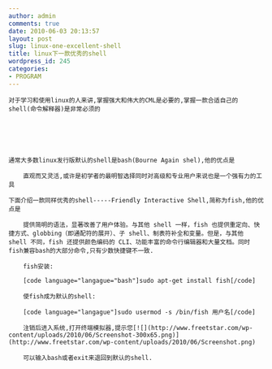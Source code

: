 ```yaml
---
author: admin
comments: true
date: 2010-06-03 20:13:57
layout: post
slug: linux-one-excellent-shell
title: linux下一款优秀的shell
wordpress_id: 245
categories:
- PROGRAM
---
```



	对于学习和使用linux的人来讲,掌握强大和伟大的CML是必要的,掌握一款合适自己的shell(命令解释器)是非常必须的






	通常大多数linux发行版默认的shell是bash(Bourne Again shel),他的优点是





> 
	
> 
> 
		直观而又灵活,或许是初学者的最明智选择同时对高级和专业用户来说也是一个强有力的工具
	
> 
> 






	下面介绍一款同样优秀的shell-----Friendly Interactive Shell,简称为fish,他的优点是





> 
	
> 
> 
		提供简明的语法，显著改善了用户体验。与其他 shell 一样，fish 也提供重定向、快捷方式、globbing（即通配符的展开）、子 shell、制表符补全和变量。但是，与其他 shell 不同，fish 还提供颜色编码的 CLI、功能丰富的命令行编辑器和大量文档。同时fish兼容bash的大部分命令,只有少数快捷键不一致.
	
> 
> 





> 
	
> 
> 
		fish安装:
	
> 
> 
	
> 
> 
		[code language="langague="bash"]sudo apt-get install fish[/code]
	
> 
> 
	
> 
> 
		使fish成为默认的shell:
	
> 
> 
	
> 
> 
		[code language="langague"]sudo usermod -s /bin/fish 用户名[/code]
	
> 
> 
	
> 
> 
		注销后进入系统,打开终端模拟器,提示您[![](http://www.freetstar.com/wp-content/uploads/2010/06/Screenshot-300x65.png)](http://www.freetstar.com/wp-content/uploads/2010/06/Screenshot.png)
	
> 
> 
	
> 
> 
		 
	
> 
> 
	
> 
> 
		可以输入bash或者exit来退回到默认的shell.
	
> 
> 
	
> 
> 
		 
	
> 
> 
	
> 
> 
		 
	
> 
> 




